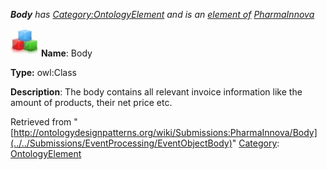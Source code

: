___Body__ has [Category:OntologyElement](../../Category/OntologyElement "Category:OntologyElement") and is an [element of](../../Property/ElementOf "Property:ElementOf") [PharmaInnova](../../Submissions/PharmaInnova "Submissions:PharmaInnova")_


  




[![Class](../../images/thumb/2/27/Class.gif/45px-Class.gif)](../../Image/Class.gif "Class")
__Name__: Body 


__Type:__ owl:Class 


__Description__: The body contains all relevant invoice information like the amount of products, their net price etc. 





Retrieved from "[http://ontologydesignpatterns.org/wiki/Submissions:PharmaInnova/Body](../../Submissions/EventProcessing/EventObjectBody)"
 [Category](http://ontologydesignpatterns.org/wiki/Special:Categories "Special:Categories"): [OntologyElement](../../Category/OntologyElement "Category:OntologyElement")